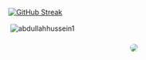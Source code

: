 [![GitHub Streak](https://github-readme-streak-stats.herokuapp.com?user=abdullahhussein1&mode=weekly&theme=whatsapp-dark2&border_radius=30&currStreakNum=FFFFFF&fire=21c164&ring=0f3629)](https://git.io/streak-stats)
<p>&nbsp;<img align="center" src="https://github-readme-stats.vercel.app/api?username=abdullahhussein1&show_icons=true&bg_color=0b141b&ring_color=21c164&hide_title=true&icon_color=858a8d&text_bold=false&text_color=ffffff&border_radius=30&theme=gotham&locale=en&card_width=495&border_color=0e2a23#gh-dark-mode-only" alt="abdullahhussein1" /></p>
<p align="center" style="margin-top:23"><img align="center" style="border-radius:50px;" src="https://komarev.com/ghpvc/?username=abdullahhussein1&color=0f3629"></p>
